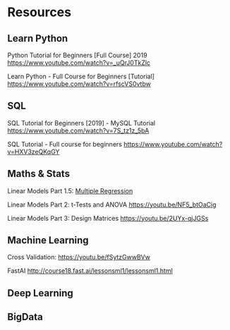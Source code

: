 # Resources 

## Learn Python

Python Tutorial for Beginners [Full Course] 2019
https://www.youtube.com/watch?v=_uQrJ0TkZlc

Learn Python - Full Course for Beginners [Tutorial]
https://www.youtube.com/watch?v=rfscVS0vtbw


## SQL

SQL Tutorial for Beginners [2019] - MySQL Tutorial
https://www.youtube.com/watch?v=7S_tz1z_5bA

SQL Tutorial - Full course for beginners
https://www.youtube.com/watch?v=HXV3zeQKqGY

## Maths & Stats

Linear Models Part 1.5: [Multiple Regression](https://youtu.be/zITIFTsivN8)

Linear Models Part 2: t-Tests and ANOVA
https://youtu.be/NF5_btOaCig

Linear Models Part 3: Design Matrices
https://youtu.be/2UYx-qjJGSs

## Machine Learning 

Cross Validation:
https://youtu.be/fSytzGwwBVw

FastAI
http://course18.fast.ai/lessonsml1/lessonsml1.html


## Deep Learning 

## BigData
